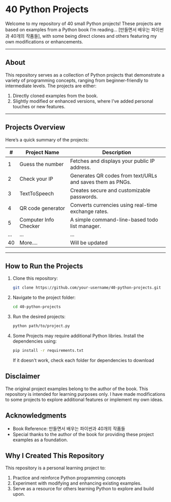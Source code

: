 # 40 Python Projects

Welcome to my repository of 40 small Python projects! These projects are based on examples from a Python book I’m reading... [만들면서 배우는 파이썬과 40개의 작품들], with some being direct clones and others featuring my own modifications or enhancements.

---

## **About**
This repository serves as a collection of Python projects that demonstrate a variety of programming concepts, ranging from beginner-friendly to intermediate levels. The projects are either:
1. Directly cloned examples from the book.
2. Slightly modified or enhanced versions, where I’ve added personal touches or new features.

---

## **Projects Overview**
Here’s a quick summary of the projects:

| #  | Project Name            | Description                                                |
|----|-------------------------|------------------------------------------------------------|
| 1  | Guess the number        | Fetches and displays your public IP address.               |
| 2  | Check your IP           | Generates QR codes from text/URLs and saves them as PNGs.  |
| 3  | TextToSpeech            | Creates secure and customizable passwords.                 |
| 4  | QR code generator       | Converts currencies using real-time exchange rates.        |
| 5  | Computer Info Checker   | A simple command-line-based todo list manager.             |
| ...| ...                     | ...                                                        |
| 40 | More....                | Will be updated                                            |

---

## **How to Run the Projects**
1. Clone this repository:
   ```bash
   git clone https://github.com/your-username/40-python-projects.git
   ```

2. Navigate to the project folder:
   ```bash
   cd 40-python-projects
   ```

3. Run the desired projects:
   ```bash
   python path/to/project.py
   ```

4. Some Projects may require additional Python libries. Install the dependencies using:
   ```bash
   pip install -r requirements.txt
   ```
   If it doesn't work, check each folder for dependencies to download


## **Disclaimer**
The original project examples belong to the author of the book. This repository is intended for learning purposes only.
I have made modifications to some projects to explore additional features or implement my own ideas.
    
## **Acknowledgments**
- Book Reference: 만들면서 배우는 파이썬과 40개의 작품들
- Special thanks to the author of the book for providing these project examples as a foundation.

## **Why I Created This Repository**
This repository is a personal learning project to:
  1. Practice and reinforce Python programming concepts
  2. Experiment with modifying and enhancing existing examples.
  3. Serve as a resource for others learning Python to explore and build upon.
